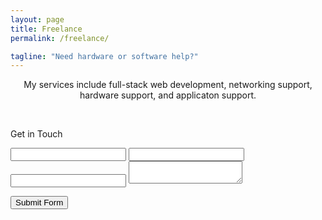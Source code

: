 ```yaml
---
layout: page
title: Freelance
permalink: /freelance/

tagline: "Need hardware or software help?"
---
```


<p>
<center>
My services include full-stack web development, networking support, hardware support, and applicaton support.
</center>
</p>
<div class="intro"><br>
  <p>
 Get in Touch
 </p>
 <form action="https://api.web3forms.com/submit" method="POST">

  <!-- REQUIRED: Your Access key here. Don't worry this can be public -->
  <input type="hidden" name="access_key" value="c98a177c-7fd0-49c7-bc1b-79e72b9a8e01">

  <!-- Optional: From Name you want to see in the email
       Default is "Notifications". you can overwrite here -->
  <input type="hidden" name="from_name" value="wchanania.github.io">

  <!-- Required: If submitting form without Javascript.
       Default web3forms output is in JSON format. -->
  <input type="hidden" name="redirect" value="https://web3forms.com/success">

  <!-- Optional: But Recommended: To Prevent SPAM Submission.
       Make sure its hidden by default -->
  <input type="checkbox" name="botcheck" class="hidden" style="display: none;">

  <!-- Custom Form Data: Form data you wish to receive in email. -->
  <input type="email" name="email" required>
  <input type="text" name="First Name" required>
  <input type="text" name="Phone Number" required>
  <textarea name="message" required></textarea>

  <button type="submit">Submit Form</button>

</form>
</div>

